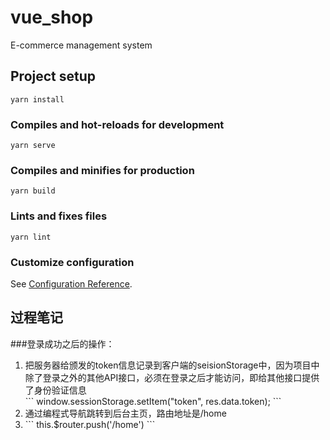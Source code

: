 # vue_shop
E-commerce management system
## Project setup
```
yarn install
```

### Compiles and hot-reloads for development
```
yarn serve
```

### Compiles and minifies for production
```
yarn build
```

### Lints and fixes files
```
yarn lint
```

### Customize configuration
See [Configuration Reference](https://cli.vuejs.org/config/).


## 过程笔记
###登录成功之后的操作：
<ol>
<li>把服务器给颁发的token信息记录到客户端的seisionStorage中，因为项目中除了登录之外的其他API接口，必须在登录之后才能访问，即给其他接口提供了身份验证信息</li>
```
 window.sessionStorage.setItem("token", res.data.token);
 ```
 <li>通过编程式导航跳转到后台主页，路由地址是/home<li>
  ```
  this.$router.push('/home')
  ```
  </ol>
